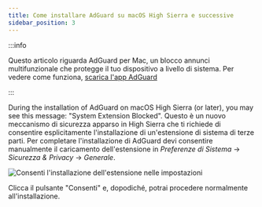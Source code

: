 ```yaml
---
title: Come installare AdGuard su macOS High Sierra e successive
sidebar_position: 3
---
```


:::info

Questo articolo riguarda AdGuard per Mac, un blocco annunci multifunzionale che protegge il tuo dispositivo a livello di sistema. Per vedere come funziona, [scarica l'app AdGuard](https://agrd.io/download-kb-adblock)

:::

During the installation of AdGuard on macOS High Sierra (or later), you may see this message: "System Extension Blocked". Questo è un nuovo meccanismo di sicurezza apparso in High Sierra che ti richiede di consentire esplicitamente l'installazione di un'estensione di sistema di terze parti. Per completare l'installazione di AdGuard devi consentire manualmente il caricamento dell'estensione in *Preferenze di Sistema* → *Sicurezza & Privacy* → *Generale*.

![Consenti l'installazione dell'estensione nelle impostazioni](https://cdn.adtidy.org/public/Adguard/kb/PicturesEN/highsierra.png)

Clicca il pulsante "Consenti" e, dopodiché, potrai procedere normalmente all'installazione.
